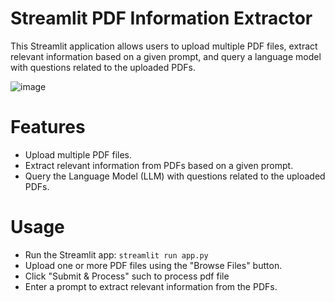 # Streamlit PDF Information Extractor
This Streamlit application allows users to upload multiple PDF files, extract relevant information based on a given prompt, and query a language model with questions related to the uploaded PDFs.

![image](https://github.com/itsjacobjoy/PDF-Miner---Gemini/assets/85170484/b9c8e481-b11f-4e5f-bfde-664fa9afd5a1)

# Features
- Upload multiple PDF files.
- Extract relevant information from PDFs based on a given prompt.
- Query the Language Model (LLM) with questions related to the uploaded PDFs.

# Usage
- Run the Streamlit app:
`streamlit run app.py`
- Upload one or more PDF files using the "Browse Files" button.
- Click "Submit & Process" such to process pdf file
- Enter a prompt to extract relevant information from the PDFs.
